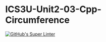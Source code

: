 # ICS3U-Unit2-03-Cpp-Circumference

[![GitHub's Super Linter](https://github.com/haokai-li/ICS3U-Unit2-03-Cpp-Circumference/workflows/GitHub's%20Super%20Linter/badge.svg)](https://github.com/haokai-li/ICS3U-Unit2-03-Cpp-Circumference/actions)
